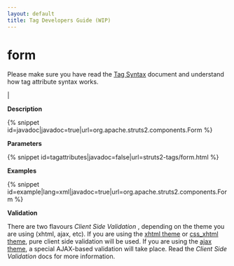 ```yaml
---
layout: default
title: Tag Developers Guide (WIP)
---
```


# form


Please make sure you have read the [Tag Syntax](#PAGE_13927) document and understand how tag attribute syntax works.

| 

__Description__



{% snippet id=javadoc|javadoc=true|url=org.apache.struts2.components.Form %}

__Parameters__



{% snippet id=tagattributes|javadoc=false|url=struts2-tags/form.html %}

__Examples__



{% snippet id=example|lang=xml|javadoc=true|url=org.apache.struts2.components.Form %}

__Validation__

There are two flavours _Client Side Validation_ , depending on the theme you are using (xhtml, ajax, etc). If you are using the [xhtml theme](#PAGE_13834) or [css_xhtml theme](#PAGE_14215), pure client side validation will be used. If you are using the [ajax theme](#PAGE_14205), a special AJAX-based validation will take place. Read the _Client Side Validation_  docs for more information.

